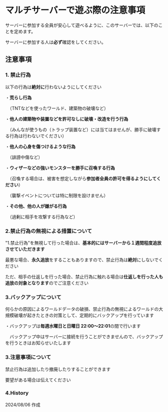 # マルチサーバーで遊ぶ際の注意事項
サーバーに参加する全員が安心して遊べるように、このサーバーでは、以下のことを定めます。

サーバーに参加する人は**必ず**確認をしてください。
## 注意事項
### 1. 禁止行為
以下の行為は**絶対に**行わないようにしてください

・**荒らし行為**

　（TNTなどを使ったワールド、建築物の破壊など）

・**他人の建築物や装置などを許可なしに破壊・改造を行う行為**

　（みんなが使うもの（トラップ装置など）には当てはませんが、勝手に破壊する行為は行わないでください）
 
・**他人の心身を傷つけるような行為**

　（誹謗中傷など）

・**ウィザーなどの強いモンスターを勝手に召喚する行為**

　（召喚する場合は、被害を想定しながら**参加者全員の許可を得るようにしてください**）

 　（襲撃イベントについては特に制限を設けません）

・**その他、他の人が嫌がる行為**

　（過剰に相手を攻撃する行為など）
### 2.禁止行為の無視による措置について
"1.禁止行為"を無視して行った場合は、**基本的にはサーバーから１週間程度追放させていただきます**

最悪な場合、**永久追放**をすることもありますので、禁止行為は**絶対**にしないでください

ただ、相手の仕返しを行った場合、禁止行為に触れる場合は**仕返しを行った人も追放の対象となります**のでご注意ください
### 3.バックアップについて
何らかの原因によるワールドデータの破損、禁止行為の無視によるワールドの大規模破壊が起きたときの対策として、定期的にバックアップを行っています

・バックアップは**毎週水曜日と日曜日 22:00〜22:01**の間で行います

　バックアップ中はサーバーに接続を行うことができませんので、バックアップを行うときはお知らせいたします
### 3.注意事項について
禁止行為は追加したり撤廃したりすることができます

要望がある場合は伝えてください
### 4.History
2024/08/06 作成


 
